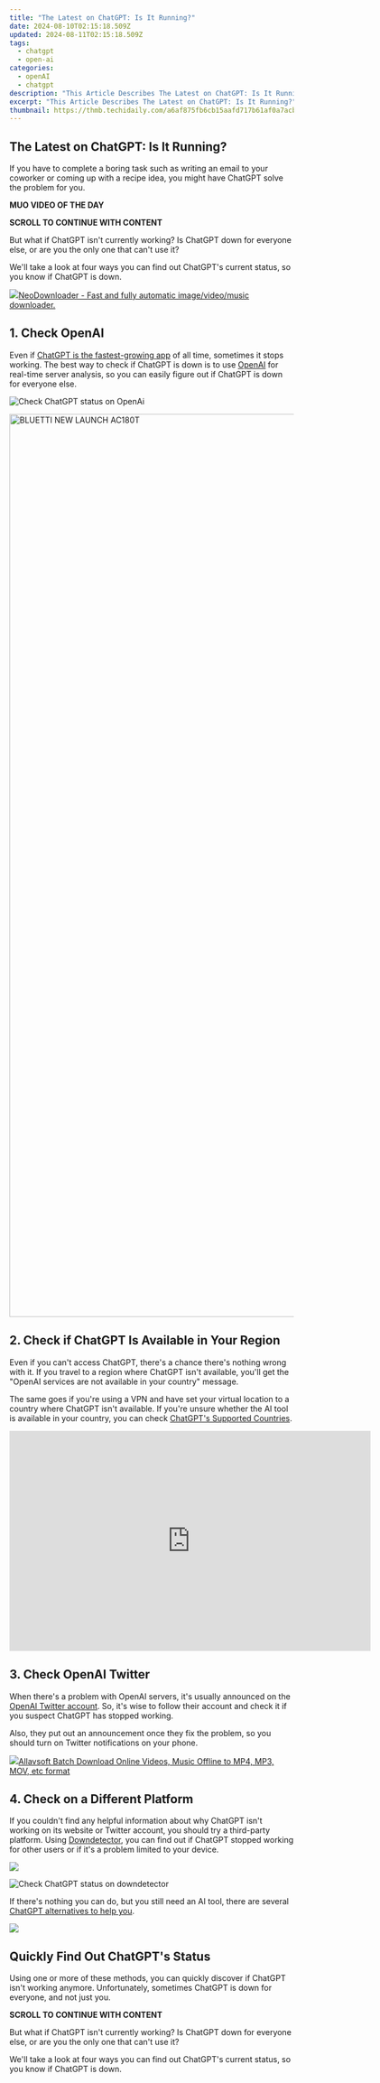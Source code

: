 ```yaml
---
title: "The Latest on ChatGPT: Is It Running?"
date: 2024-08-10T02:15:18.509Z
updated: 2024-08-11T02:15:18.509Z
tags:
  - chatgpt
  - open-ai
categories:
  - openAI
  - chatgpt
description: "This Article Describes The Latest on ChatGPT: Is It Running?"
excerpt: "This Article Describes The Latest on ChatGPT: Is It Running?"
thumbnail: https://thmb.techidaily.com/a6af875fb6cb15aafd717b61af0a7acb112fadf86579f433a8538feaaaa997ff.jpg
---
```


## The Latest on ChatGPT: Is It Running?

 If you have to complete a boring task such as writing an email to your coworker or coming up with a recipe idea, you might have ChatGPT solve the problem for you.

**MUO VIDEO OF THE DAY**

**SCROLL TO CONTINUE WITH CONTENT**

 But what if ChatGPT isn't currently working? Is ChatGPT down for everyone else, or are you the only one that can't use it?

 We'll take a look at four ways you can find out ChatGPT's current status, so you know if ChatGPT is down.

<!-- affiliate ads begin -->
<a href="https://secure.2checkout.com/order/checkout.php?PRODS=4559731&QTY=1&AFFILIATE=108875&CART=1"><img src="http://www.neowise.com/images/nd-ss-w200.jpg" border="0">NeoDownloader - Fast and fully automatic image/video/music downloader. </a>
<!-- affiliate ads end -->
## 1\. Check OpenAI

 Even if [ChatGPT is the fastest-growing app](https://www.makeuseof.com/how-chatgpt-became-fastest-growing-app/) of all time, sometimes it stops working. The best way to check if ChatGPT is down is to use [OpenAI](https://status.openai.com/) for real-time server analysis, so you can easily figure out if ChatGPT is down for everyone else.

![Check ChatGPT status on OpenAi](https://static1.makeuseofimages.com/wordpress/wp-content/uploads/2023/03/openai-status-1.jpg)

<!-- affiliate ads begin -->
<a href="https://bluettieu.pxf.io/c/5597632/2042323/17091" target="_top" id="2042323"><img src="//a.impactradius-go.com/display-ad/17091-2042323" border="0" alt="BLUETTI NEW LAUNCH AC180T" width="3840" height="1600"/></a><img height="0" width="0" src="https://imp.pxf.io/i/5597632/2042323/17091" style="position:absolute;visibility:hidden;" border="0" />
<!-- affiliate ads end -->
## 2\. Check if ChatGPT Is Available in Your Region

 Even if you can't access ChatGPT, there's a chance there's nothing wrong with it. If you travel to a region where ChatGPT isn't available, you'll get the "OpenAI services are not available in your country" message.

 The same goes if you're using a VPN and have set your virtual location to a country where ChatGPT isn't available. If you're unsure whether the AI tool is available in your country, you can check [ChatGPT's Supported Countries](https://platform.openai.com/docs/supported-countries).

<!-- affiliate ads begin -->
<a href="https://secure.2checkout.com/order/checkout.php?PRODS=2337838&QTY=1&AFFILIATE=108875&CART=1"><iframe width="640" height="390" src="https://www.youtube.com/embed/rzZwphIv4RM" title="APFill - Ink and Toner Coverage Calculator" frameborder="0" allow="accelerometer; autoplay; clipboard-write; encrypted-media; gyroscope; picture-in-picture; web-share" referrerpolicy="strict-origin-when-cross-origin" allowfullscreen></iframe></a>
<!-- affiliate ads end -->
## 3\. Check OpenAI Twitter

 When there's a problem with OpenAI servers, it's usually announced on the [OpenAI Twitter account](https://twitter.com/OpenAI). So, it's wise to follow their account and check it if you suspect ChatGPT has stopped working.

 Also, they put out an announcement once they fix the problem, so you should turn on Twitter notifications on your phone.

<!-- affiliate ads begin -->
<a href="https://secure.2checkout.com/order/checkout.php?PRODS=4631056&QTY=1&AFFILIATE=108875&CART=1"><img src="https://secure.avangate.com/images/merchant/997e65474a248252883b485717f7d098/products/buy-windows.png" border="0">Allavsoft Batch Download Online Videos, Music Offline to MP4, MP3, MOV, etc format </a>
<!-- affiliate ads end -->
## 4\. Check on a Different Platform

 If you couldn't find any helpful information about why ChatGPT isn't working on its website or Twitter account, you should try a third-party platform. Using [Downdetector](https://downdetector.com/status/openai/), you can find out if ChatGPT stopped working for other users or if it's a problem limited to your device.

<!-- affiliate ads begin -->
<a href="https://store.nero.com/order/checkout.php?PRODS=42296855&QTY=1&AFFILIATE=108875&CART=1"><img src="http://cdnwww.nero.com/nero-com-wAssets/img/banners/2023/recode/Nero_Recode_Screen_2.png" border="0"></a>
<!-- affiliate ads end -->
![Check ChatGPT status on downdetector](https://static1.makeuseofimages.com/wordpress/wp-content/uploads/2023/03/downdetector-1-1.jpg)

 If there's nothing you can do, but you still need an AI tool, there are several [ChatGPT alternatives to help you](https://www.makeuseof.com/best-alternatives-chatgpt/).

<!-- affiliate ads begin -->
<a href="https://store.nero.com/order/checkout.php?PRODS=42296985&QTY=1&AFFILIATE=108875&CART=1"><img src="https://secure.avangate.com/images/merchant/9cea886b9f44a3c2df1163730ab64994/products/copy_nero_burning_rom_cart.png" border="0">
</a>
<!-- affiliate ads end -->
## Quickly Find Out ChatGPT's Status

 Using one or more of these methods, you can quickly discover if ChatGPT isn't working anymore. Unfortunately, sometimes ChatGPT is down for everyone, and not just you.

**SCROLL TO CONTINUE WITH CONTENT**

 But what if ChatGPT isn't currently working? Is ChatGPT down for everyone else, or are you the only one that can't use it?

 We'll take a look at four ways you can find out ChatGPT's current status, so you know if ChatGPT is down.


<ins class="adsbygoogle"
     style="display:block"
     data-ad-format="autorelaxed"
     data-ad-client="ca-pub-7571918770474297"
     data-ad-slot="1223367746"></ins>



<ins class="adsbygoogle"
     style="display:block"
     data-ad-client="ca-pub-7571918770474297"
     data-ad-slot="8358498916"
     data-ad-format="auto"
     data-full-width-responsive="true"></ins>


